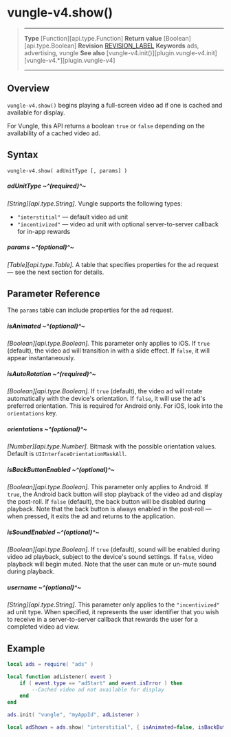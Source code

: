 # vungle-v4.show()

> --------------------- ------------------------------------------------------------------------------------------
> __Type__              [Function][api.type.Function]
> __Return value__      [Boolean][api.type.Boolean]
> __Revision__          [REVISION_LABEL](REVISION_URL)
> __Keywords__          ads, advertising, vungle
> __See also__          [vungle-v4.init()][plugin.vungle-v4.init]
>						[vungle-v4.*][plugin.vungle-v4]
> --------------------- ------------------------------------------------------------------------------------------


## Overview

`vungle-v4.show()` begins playing a full-screen video ad if one is cached and available for display.

For Vungle, this API returns a boolean `true` or `false` depending on the availability of a cached video ad.


## Syntax

	vungle-v4.show( adUnitType [, params] )

##### adUnitType ~^(required)^~
_[String][api.type.String]._ Vungle supports the following types:

* `"interstitial"` &mdash; default video ad unit
* `"incentivized"` &mdash; video ad unit with optional server-to-server callback for in-app rewards

##### params ~^(optional)^~
_[Table][api.type.Table]._ A table that specifies properties for the ad request &mdash; see the next section for details.


## Parameter Reference

The `params` table can include properties for the ad request.

##### isAnimated ~^(optional)^~
_[Boolean][api.type.Boolean]._ This parameter only applies to iOS. If `true` (default), the video ad will transition in with a slide effect. If `false`, it will appear instantaneously.

##### isAutoRotation ~^(required)^~
_[Boolean][api.type.Boolean]._ If `true` (default), the video ad will rotate automatically with the device's orientation. If `false`, it will use the ad's preferred orientation. This is required for Android only. For iOS, look into the `orientations` key.

##### orientations ~^(optional)^~
_[Number][api.type.Number]._ Bitmask with the possible orientation values. Default is `UIInterfaceOrientationMaskAll`.

##### isBackButtonEnabled ~^(optional)^~
_[Boolean][api.type.Boolean]._ This parameter only applies to Android. If `true`, the Android back button will stop playback of the video ad and display the post-roll. If `false` (default), the back button will be disabled during playback. Note that the back button is always enabled in the post-roll &mdash; when pressed, it exits the ad and returns to the application.

##### isSoundEnabled ~^(optional)^~
_[Boolean][api.type.Boolean]._ If `true` (default), sound will be enabled during video ad playback, subject to the device's sound settings. If `false`, video playback will begin muted. Note that the user can mute or <nobr>un-mute</nobr> sound during playback.

##### username ~^(optional)^~
_[String][api.type.String]._ This parameter only applies to the `"incentivized"` ad unit type. When specified, it represents the user identifier that you wish to receive in a <nobr>server-to-server</nobr> callback that rewards the user for a completed video ad view.

## Example

``````lua
local ads = require( "ads" )

local function adListener( event )
	if ( event.type == "adStart" and event.isError ) then
		--Cached video ad not available for display
	end
end

ads.init( "vungle", "myAppId", adListener )

local adShown = ads.show( "interstitial", { isAnimated=false, isBackButtonEnabled=true } )
``````

